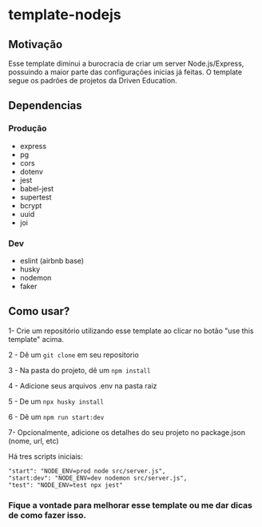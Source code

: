 # template-nodejs

## Motivação

Esse template diminui a burocracia de criar um server Node.js/Express, possuindo a maior parte das configurações inicias já feitas. O template segue os padrões de projetos da Driven Education.

## Dependencias

### Produção
- express
- pg 
- cors
- dotenv
- jest 
- babel-jest
- supertest
- bcrypt
- uuid
- joi

### Dev
- eslint (airbnb base)
- husky
- nodemon
- faker

## Como usar?

1- Crie um repositório utilizando esse template ao clicar no botão "use this template" acima. 

2 -  Dê um ```git clone``` em seu repositorio

3 - Na pasta do projeto, dê um ```npm install```

4 - Adicione seus arquivos .env na pasta raiz

5 - De um ```npx husky install```

6 - Dẽ um ```npm run start:dev```

7- Opcionalmente, adicione os detalhes do seu projeto no package.json (nome, url, etc)

Há tres scripts iniciais:

    "start": "NODE_ENV=prod node src/server.js",
    "start:dev": "NODE_ENV=dev nodemon src/server.js",
    "test": "NODE_ENV=test npx jest"

### Fique a vontade para melhorar esse template ou me dar dicas de como fazer isso.
